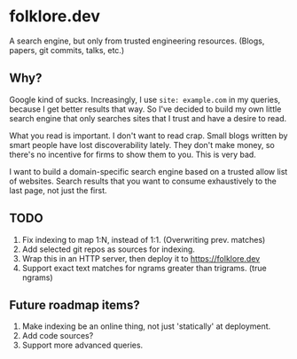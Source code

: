 # folklore.dev

A search engine, but only from trusted engineering resources. (Blogs, papers,
git commits, talks, etc.)

## Why?

Google kind of sucks. Increasingly, I use `site: example.com` in my queries,
because I get better results that way. So I've decided to build my own little
search engine that only searches sites that I trust and have a desire to read.

What you read is important. I don't want to read crap. Small blogs written by
smart people have lost discoverability lately. They don't make money, so there's
no incentive for firms to show them to you. This is very bad.

I want to build a domain-specific search engine based on a trusted allow list of
websites. Search results that you want to consume exhaustively to the last page,
not just the first.

## TODO

1. Fix indexing to map 1:N, instead of 1:1. (Overwriting prev. matches)
2. Add selected git repos as sources for indexing.
3. Wrap this in an HTTP server, then deploy it to https://folklore.dev
4. Support exact text matches for ngrams greater than trigrams. (true ngrams)

## Future roadmap items?

1. Make indexing be an online thing, not just 'statically' at deployment.
2. Add code sources?
3. Support more advanced queries.
